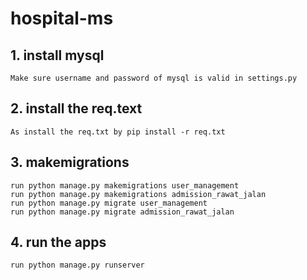 # hospital-ms

## 1. install mysql
    Make sure username and password of mysql is valid in settings.py
## 2. install the req.text
    As install the req.txt by pip install -r req.txt 
## 3. makemigrations
    run python manage.py makemigrations user_management
    run python manage.py makemigrations admission_rawat_jalan
    run python manage.py migrate user_management
    run python manage.py migrate admission_rawat_jalan

## 4. run the apps
    run python manage.py runserver